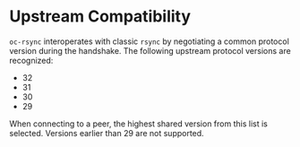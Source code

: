# Upstream Compatibility

`oc-rsync` interoperates with classic `rsync` by negotiating a common protocol version during the handshake.
The following upstream protocol versions are recognized:

- 32
- 31
- 30
- 29

When connecting to a peer, the highest shared version from this list is selected. Versions earlier than 29 are not supported.
